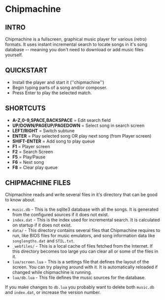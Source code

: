 # Chipmachine

## INTRO

Chipmachine is a fullscreen, graphical music player for various (retro) formats.
It uses instant incremental search to locate songs in it's song database -- meaning
you don't need to download or add music files yourself.

## QUICKSTART

* Install the player and start it (''chipmachine'')
* Begin typing parts of a song and/or composer.
* Press Enter to play the selected match.

## SHORTCUTS

* **A-Z,0-9,SPACE,BACKSPACE** = Edit search field
* **UP/DOWN/PAGEUP/PAGEDOWN** = Select song in search screen
* **LEFT/RIGHT** = Switch subtune
* **ENTER** = Play selected song OR play next song (from Player screen)
* **SHIFT-ENTER** = Add song to play queue
* **F1** = Player screen
* **F2** = Search Screen
* **F5** = Play/Pause
* **F6** = Next song
* **F8** = Clear play queue

## CHIPMACHINE FILES

Chipmachine reads and write several files in it's directory that can be good to know about.

* `music.db` - This is the sqlite3 database with all the songs. It is generated from the
  configured sources if it does not exist.
* `index.dat` - This is the index used for incremental search. It is calculated on startup
  if it does not exist.
* `data/` - This directory contains several files that Chipmachine requires to run, like
  BIOS files for music emulators, and song information data like `songlengths.dat` and
`STIL.txt`.
* `_webfiles/` - This is a local cache of files fetched from the Internet. If this directory
  becomes too large you can clear all or some of the files in it.
* `lua/screen.lua` - This is a settings file that defines the layout of the screen. You can
  try playing around with it.  It is automatically reloaded if changed while chipmachine
is running.
* `lua/db.lua` - This file defines the music sources for the database.

If you make changes to `db.lua` you probably want to delete both `music.db` and
`index.dat`, or increase the version number.

